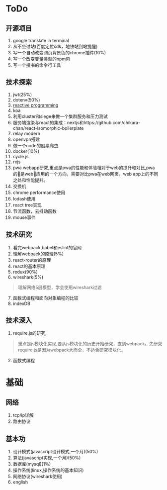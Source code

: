 # ToDo

## 开源项目

1. google translate in terminal
2. 从不坐过站(百度定位sdk，地铁站到站提醒)
3. 写一个自动改变网页背景色的chrome插件(10%)
4. 写一个改变变量类型的npm包
5. 写一个搜书的命令行工具

## 技术探索

1. jwt(25%)
2. dotenv(50%)
3. [reactive programming](http://blog.leapoahead.com/2016/03/02/introduction-to-reactive-programming/)
4. koa
5. 利用cluster和siege来做一个集群服务和压力测试
6. 服务端渲染与react的集成：nextjs和https://github.com/chikara-chan/react-isomorphic-boilerplate
7. relay modern
8. openvpn搭建
9. 做一个node的股票爬虫
10. docker(10%)
11. cycle.js
12. rxjs
13. pwa webapp研究,重点是pwa的性能和体验相对于web的提升和对比,pwa的是web应用的一个方向，需要对比pwa在web网页，web app上的不同之处和性能提升。
14. 交换机
15. chrome performance使用
16. lodash使用
17. react tree实现
18. 节流函数，去抖动函数
19. mouse事件



## 技术研究

1. 看完webpack,babel和eslint的官网
2. 理解webpack的原理(5%)
3. react-router的原理
4. react的基本原理
5. redux(90%)
6. wireshark(5%)
> 理解网络5层模型，学会使用wireshark过滤

7. 函数式编程和面向对象编程的比较
8. indexDB

## 技术深入

1. require.js的研究,

>  重点是js模块化实现,要从js模块化的历史开始研究，直到webpack。先研究require.js是因为webpack大而全，不适合研究模块化。

2. 函数式编程


# 基础

## 网络

1. tcp/ip详解
2. 路由协议


## 基本功

1. 设计模式(javascript设计模式,一个月)(50%)
2. 算法(javascript实现,一个月)(50%)
3. 数据库(mysql)(1%)
4. 操作系统(linux,操作系统的基本知识)
5. 网络协议(wireshark使用)
5. english
